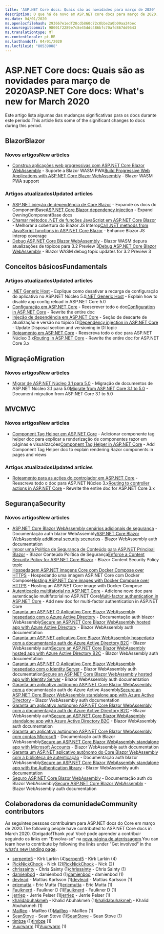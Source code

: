 ```yaml
---
title: 'ASP.NET Core docs: Quais são as novidades para março de 2020'
description: O que há de novo em ASP.NET core docs para março de 2020.
ms.date: 04/01/2020
ms.openlocfilehash: 293667e1edf28cdb860c72c0bbe2a0b09aa24bec
ms.sourcegitcommit: 98001f2289e7c8e45ddc486bfc70afd867dd9643
ms.translationtype: MT
ms.contentlocale: pt-BR
ms.lasthandoff: 04/01/2020
ms.locfileid: "80539008"
---
```

# <a name="aspnet-core-docs-whats-new-for-march-2020"></a><span data-ttu-id="cf2c3-103">ASP.NET Core docs: Quais são as novidades para março de 2020</span><span class="sxs-lookup"><span data-stu-id="cf2c3-103">ASP.NET Core docs: What's new for March 2020</span></span>

<span data-ttu-id="cf2c3-104">Este artigo lista algumas das mudanças significativas para os docs durante este período.</span><span class="sxs-lookup"><span data-stu-id="cf2c3-104">This article lists some of the significant changes to docs during this period.</span></span>

## <a name="blazor"></a><span data-ttu-id="cf2c3-105">Blazor</span><span class="sxs-lookup"><span data-stu-id="cf2c3-105">Blazor</span></span>

### <a name="new-articles"></a><span data-ttu-id="cf2c3-106">Novos artigos</span><span class="sxs-lookup"><span data-stu-id="cf2c3-106">New articles</span></span>

- <span data-ttu-id="cf2c3-107">[Construa aplicações web progressivas com ASP.NET Core Blazor WebAssembly](../blazor/progressive-web-app.md) - Suporte a Blazor WASM PWA</span><span class="sxs-lookup"><span data-stu-id="cf2c3-107">[Build Progressive Web Applications with ASP.NET Core Blazor WebAssembly](../blazor/progressive-web-app.md) - Blazor WASM PWA support</span></span>

### <a name="updated-articles"></a><span data-ttu-id="cf2c3-108">Artigos atualizados</span><span class="sxs-lookup"><span data-stu-id="cf2c3-108">Updated articles</span></span>

- <span data-ttu-id="cf2c3-109">[ASP.NET injeção de dependência de Core Blazor](../blazor/dependency-injection.md) - Expande os docs do ComponentBase</span><span class="sxs-lookup"><span data-stu-id="cf2c3-109">[ASP.NET Core Blazor dependency injection](../blazor/dependency-injection.md) - Expand OwningComponentBase docs</span></span>
- <span data-ttu-id="cf2c3-110">[Chamar métodos .NET de funções JavaScript em ASP.NET Core Blazor](../blazor/call-dotnet-from-javascript.md) - Melhorar a cobertura do Blazor JS Interop</span><span class="sxs-lookup"><span data-stu-id="cf2c3-110">[Call .NET methods from JavaScript functions in ASP.NET Core Blazor](../blazor/call-dotnet-from-javascript.md) - Enhance Blazor JS Interop coverage</span></span>
- <span data-ttu-id="cf2c3-111">[Debug ASP.NET Core Blazor WebAssembly](../blazor/debug.md) - Blazor WASM depura atualizações de tópicos para 3.2 Preview 3</span><span class="sxs-lookup"><span data-stu-id="cf2c3-111">[Debug ASP.NET Core Blazor WebAssembly](../blazor/debug.md) - Blazor WASM debug topic updates for 3.2 Preview 3</span></span>

## <a name="fundamentals"></a><span data-ttu-id="cf2c3-112">Conceitos básicos</span><span class="sxs-lookup"><span data-stu-id="cf2c3-112">Fundamentals</span></span>

### <a name="updated-articles"></a><span data-ttu-id="cf2c3-113">Artigos atualizados</span><span class="sxs-lookup"><span data-stu-id="cf2c3-113">Updated articles</span></span>

- <span data-ttu-id="cf2c3-114">[.NET Generic Host](../fundamentals/host/generic-host.md) - Explique como desativar a recarga de configuração do aplicativo no ASP.NET Núcleo 5.0</span><span class="sxs-lookup"><span data-stu-id="cf2c3-114">[.NET Generic Host](../fundamentals/host/generic-host.md) - Explain how to disable app config reload in ASP.NET Core 5.0</span></span>
- <span data-ttu-id="cf2c3-115">[Configuração em ASP.NET Core](../fundamentals/configuration/index.md) - Reescrever todo o doc</span><span class="sxs-lookup"><span data-stu-id="cf2c3-115">[Configuration in ASP.NET Core](../fundamentals/configuration/index.md) - Rewrite the entire doc</span></span>
- <span data-ttu-id="cf2c3-116">[Injeção de dependência em ASP.NET Core](../fundamentals/dependency-injection.md) - Seção de descarte de atualização e versão no tópico DI</span><span class="sxs-lookup"><span data-stu-id="cf2c3-116">[Dependency injection in ASP.NET Core](../fundamentals/dependency-injection.md) - Update Disposal section and versioning in DI topic</span></span>
- <span data-ttu-id="cf2c3-117">[Roteamento em ASP.NET Core](../fundamentals/routing.md) - Reescreva todo o doc para ASP.NET Núcleo 3.x</span><span class="sxs-lookup"><span data-stu-id="cf2c3-117">[Routing in ASP.NET Core](../fundamentals/routing.md) - Rewrite the entire doc for ASP.NET Core 3.x</span></span>

## <a name="migration"></a><span data-ttu-id="cf2c3-118">Migração</span><span class="sxs-lookup"><span data-stu-id="cf2c3-118">Migration</span></span>

### <a name="new-articles"></a><span data-ttu-id="cf2c3-119">Novos artigos</span><span class="sxs-lookup"><span data-stu-id="cf2c3-119">New articles</span></span>

- <span data-ttu-id="cf2c3-120">[Migrar de ASP.NET Núcleo 3.1 para 5.0](../migration/31-to-50.md) - Migração de documentos de ASP.NET Núcleo 3.1 para 5.0</span><span class="sxs-lookup"><span data-stu-id="cf2c3-120">[Migrate from ASP.NET Core 3.1 to 5.0](../migration/31-to-50.md) - Document migration from ASP.NET Core 3.1 to 5.0</span></span>

## <a name="mvc"></a><span data-ttu-id="cf2c3-121">MVC</span><span class="sxs-lookup"><span data-stu-id="cf2c3-121">MVC</span></span>

### <a name="new-articles"></a><span data-ttu-id="cf2c3-122">Novos artigos</span><span class="sxs-lookup"><span data-stu-id="cf2c3-122">New articles</span></span>

- <span data-ttu-id="cf2c3-123">[Component Tag Helper em ASP.NET Core](../mvc/views/tag-helpers/built-in/component-tag-helper.md) - Adicionar componente tag helper doc para explicar a renderização de componentes razor em páginas e visualizações</span><span class="sxs-lookup"><span data-stu-id="cf2c3-123">[Component Tag Helper in ASP.NET Core](../mvc/views/tag-helpers/built-in/component-tag-helper.md) - Add Component Tag Helper doc to explain rendering Razor components in pages and views</span></span>

### <a name="updated-articles"></a><span data-ttu-id="cf2c3-124">Artigos atualizados</span><span class="sxs-lookup"><span data-stu-id="cf2c3-124">Updated articles</span></span>

- <span data-ttu-id="cf2c3-125">[Roteamento para as ações do controlador em ASP.NET Core](../mvc/controllers/routing.md) - Reescreva todo o doc para ASP.NET Núcleo 3.x</span><span class="sxs-lookup"><span data-stu-id="cf2c3-125">[Routing to controller actions in ASP.NET Core](../mvc/controllers/routing.md) - Rewrite the entire doc for ASP.NET Core 3.x</span></span>

## <a name="security"></a><span data-ttu-id="cf2c3-126">Segurança</span><span class="sxs-lookup"><span data-stu-id="cf2c3-126">Security</span></span>

### <a name="new-articles"></a><span data-ttu-id="cf2c3-127">Novos artigos</span><span class="sxs-lookup"><span data-stu-id="cf2c3-127">New articles</span></span>

- <span data-ttu-id="cf2c3-128">[ASP.NET Core Blazor WebAssembly cenários adicionais de segurança](../security/blazor/webassembly/additional-scenarios.md) - Documentação auth blazor WebAssembly</span><span class="sxs-lookup"><span data-stu-id="cf2c3-128">[ASP.NET Core Blazor WebAssembly additional security scenarios](../security/blazor/webassembly/additional-scenarios.md) - Blazor WebAssembly auth documentation</span></span>
- <span data-ttu-id="cf2c3-129">[Impor uma Política de Segurança de Conteúdo para ASP.NET Principal Blazor](../security/blazor/content-security-policy.md) - Blazor Conteúdo Política de Segurança</span><span class="sxs-lookup"><span data-stu-id="cf2c3-129">[Enforce a Content Security Policy for ASP.NET Core Blazor](../security/blazor/content-security-policy.md) - Blazor Content Security Policy topic</span></span>
- <span data-ttu-id="cf2c3-130">[Hospedagem ASP.NET imagens Core com Docker Compose over HTTPS](../security/docker-compose-https.md) - Hospedando uma imagem ASP.NET Core com Docker Compose</span><span class="sxs-lookup"><span data-stu-id="cf2c3-130">[Hosting ASP.NET Core images with Docker Compose over HTTPS](../security/docker-compose-https.md) - Hosting an ASP.NET Core image with Docker Compose</span></span>
- <span data-ttu-id="cf2c3-131">[Autenticação multifatorial no ASP.NET Core](../security/authentication/mfa.md) - Adicione novo doc para autenticação multifatorial no ASP.NET Core</span><span class="sxs-lookup"><span data-stu-id="cf2c3-131">[Multi-factor authentication in ASP.NET Core](../security/authentication/mfa.md) - Add new doc for multi-factor authentication in ASP.NET Core</span></span>
- <span data-ttu-id="cf2c3-132">[Garanta um ASP.NET O Aplicativo Core Blazor WebAssembly hospedado com o Azure Active Directory](../security/blazor/webassembly/hosted-with-azure-active-directory.md) - Documentação auth blazor WebAssembly</span><span class="sxs-lookup"><span data-stu-id="cf2c3-132">[Secure an ASP.NET Core Blazor WebAssembly hosted app with Azure Active Directory](../security/blazor/webassembly/hosted-with-azure-active-directory.md) - Blazor WebAssembly auth documentation</span></span>
- <span data-ttu-id="cf2c3-133">[Garanta um ASP.NET aplicativo Core Blazor WebAssembly hospedado com a documentação auth do Azure Active Directory B2C](../security/blazor/webassembly/hosted-with-azure-active-directory-b2c.md) - Blazor WebAssembly auth</span><span class="sxs-lookup"><span data-stu-id="cf2c3-133">[Secure an ASP.NET Core Blazor WebAssembly hosted app with Azure Active Directory B2C](../security/blazor/webassembly/hosted-with-azure-active-directory-b2c.md) - Blazor WebAssembly auth documentation</span></span>
- <span data-ttu-id="cf2c3-134">[Garanta um ASP.NET O Aplicativo Core Blazor WebAssembly hospedado com o Identity Server](../security/blazor/webassembly/hosted-with-identity-server.md) - Blazor WebAssembly auth documentation</span><span class="sxs-lookup"><span data-stu-id="cf2c3-134">[Secure an ASP.NET Core Blazor WebAssembly hosted app with Identity Server](../security/blazor/webassembly/hosted-with-identity-server.md) - Blazor WebAssembly auth documentation</span></span>
- <span data-ttu-id="cf2c3-135">[Garanta um aplicativo autônomo ASP.NET Core Blazor WebAssembly com a](../security/blazor/webassembly/standalone-with-azure-active-directory.md) documentação auth do Azure Active Assembly</span><span class="sxs-lookup"><span data-stu-id="cf2c3-135">[Secure an ASP.NET Core Blazor WebAssembly standalone app with Azure Active Directory](../security/blazor/webassembly/standalone-with-azure-active-directory.md) - Blazor WebAssembly auth documentation</span></span>
- <span data-ttu-id="cf2c3-136">[Garanta um aplicativo autônomo ASP.NET Core Blazor WebAssembly com a documentação auth do Azure Active Directory B2C](../security/blazor/webassembly/standalone-with-azure-active-directory-b2c.md) - Blazor WebAssembly auth</span><span class="sxs-lookup"><span data-stu-id="cf2c3-136">[Secure an ASP.NET Core Blazor WebAssembly standalone app with Azure Active Directory B2C](../security/blazor/webassembly/standalone-with-azure-active-directory-b2c.md) - Blazor WebAssembly auth documentation</span></span>
- <span data-ttu-id="cf2c3-137">[Garanta um aplicativo autônomo ASP.NET Core Blazor WebAssembly com contas Microsoft](../security/blazor/webassembly/standalone-with-microsoft-accounts.md) - Documentação auth Blazor WebAssembly</span><span class="sxs-lookup"><span data-stu-id="cf2c3-137">[Secure an ASP.NET Core Blazor WebAssembly standalone app with Microsoft Accounts](../security/blazor/webassembly/standalone-with-microsoft-accounts.md) - Blazor WebAssembly auth documentation</span></span>
- <span data-ttu-id="cf2c3-138">[Garanta um ASP.NET aplicativo autônomo do Core Blazor WebAssembly com a biblioteca de autenticação](../security/blazor/webassembly/standalone-with-authentication-library.md) - Documentação auth blazor WebAssembly</span><span class="sxs-lookup"><span data-stu-id="cf2c3-138">[Secure an ASP.NET Core Blazor WebAssembly standalone app with the Authentication library](../security/blazor/webassembly/standalone-with-authentication-library.md) - Blazor WebAssembly auth documentation</span></span>
- <span data-ttu-id="cf2c3-139">[Seguro ASP.NET Core Blazor WebAssembly](../security/blazor/webassembly/index.md) - Documentação auth do Blazor WebAssembly</span><span class="sxs-lookup"><span data-stu-id="cf2c3-139">[Secure ASP.NET Core Blazor WebAssembly](../security/blazor/webassembly/index.md) - Blazor WebAssembly auth documentation</span></span>

## <a name="community-contributors"></a><span data-ttu-id="cf2c3-140">Colaboradores da comunidade</span><span class="sxs-lookup"><span data-stu-id="cf2c3-140">Community contributors</span></span>

<span data-ttu-id="cf2c3-141">As seguintes pessoas contribuíram para ASP.NET docs do Core em março de 2020.</span><span class="sxs-lookup"><span data-stu-id="cf2c3-141">The following people have contributed to ASP.NET Core docs in March 2020.</span></span> <span data-ttu-id="cf2c3-142">Obrigado!</span><span class="sxs-lookup"><span data-stu-id="cf2c3-142">Thank you!</span></span> <span data-ttu-id="cf2c3-143">Você pode aprender a contribuir seguindo os links em "Envolva-se" na [nova página de aterrissagem](index.yml).</span><span class="sxs-lookup"><span data-stu-id="cf2c3-143">You can learn how to contribute by following the links under "Get involved" in the [what's new landing page](index.yml).</span></span>

- <span data-ttu-id="cf2c3-144">[serpente5](https://github.com/serpent5) - Kirk Larkin (4)</span><span class="sxs-lookup"><span data-stu-id="cf2c3-144">[serpent5](https://github.com/serpent5) - Kirk Larkin (4)</span></span>
- <span data-ttu-id="cf2c3-145">[PickNickChock](https://github.com/PickNickChock) - Nick (2)</span><span class="sxs-lookup"><span data-stu-id="cf2c3-145">[PickNickChock](https://github.com/PickNickChock) - Nick (2)</span></span>
- <span data-ttu-id="cf2c3-146">[chrissainty](https://github.com/chrissainty) - Chris Sainty (1)</span><span class="sxs-lookup"><span data-stu-id="cf2c3-146">[chrissainty](https://github.com/chrissainty) - Chris Sainty (1)</span></span>
- <span data-ttu-id="cf2c3-147">[damienbod](https://github.com/damienbod) - damienbod (1)</span><span class="sxs-lookup"><span data-stu-id="cf2c3-147">[damienbod](https://github.com/damienbod) - damienbod (1)</span></span>
- <span data-ttu-id="cf2c3-148">[devlead](https://github.com/devlead) - Mattias Karlsson (1)</span><span class="sxs-lookup"><span data-stu-id="cf2c3-148">[devlead](https://github.com/devlead) - Mattias Karlsson (1)</span></span>
- <span data-ttu-id="cf2c3-149">[ericmutta](https://github.com/ericmutta) - Eric Mutta (1)</span><span class="sxs-lookup"><span data-stu-id="cf2c3-149">[ericmutta](https://github.com/ericmutta) - Eric Mutta (1)</span></span>
- <span data-ttu-id="cf2c3-150">[Faulknerd](https://github.com/Faulknerd) - Faulkner D (1)</span><span class="sxs-lookup"><span data-stu-id="cf2c3-150">[Faulknerd](https://github.com/Faulknerd) - Faulkner D (1)</span></span>
- <span data-ttu-id="cf2c3-151">[jerriep](https://github.com/jerriep) - Jerrie Pelser (1)</span><span class="sxs-lookup"><span data-stu-id="cf2c3-151">[jerriep](https://github.com/jerriep) - Jerrie Pelser (1)</span></span>
- <span data-ttu-id="cf2c3-152">[khalidabuhakmeh](https://github.com/khalidabuhakmeh) - Khalid Abuhakmeh (1)</span><span class="sxs-lookup"><span data-stu-id="cf2c3-152">[khalidabuhakmeh](https://github.com/khalidabuhakmeh) - Khalid Abuhakmeh (1)</span></span>
- <span data-ttu-id="cf2c3-153">[MaiReo](https://github.com/MaiReo) - MaiReo (1)</span><span class="sxs-lookup"><span data-stu-id="cf2c3-153">[MaiReo](https://github.com/MaiReo) - MaiReo (1)</span></span>
- <span data-ttu-id="cf2c3-154">[SeanStove](https://github.com/SeanStove) - Sean Stove (1)</span><span class="sxs-lookup"><span data-stu-id="cf2c3-154">[SeanStove](https://github.com/SeanStove) - Sean Stove (1)</span></span>
- <span data-ttu-id="cf2c3-155">[timbze](https://github.com/timbze) (1)</span><span class="sxs-lookup"><span data-stu-id="cf2c3-155">[timbze](https://github.com/timbze) (1)</span></span>
- <span data-ttu-id="cf2c3-156">[Vuurwarm](https://github.com/Vuurwarm) (1)</span><span class="sxs-lookup"><span data-stu-id="cf2c3-156">[Vuurwarm](https://github.com/Vuurwarm) (1)</span></span>
